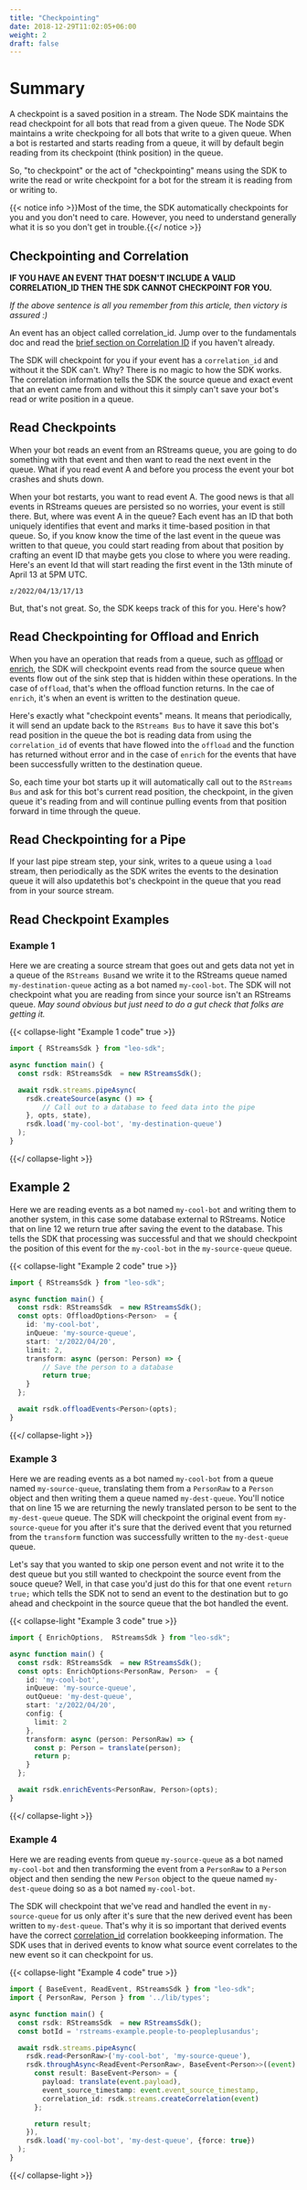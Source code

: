 ```yaml
---
title: "Checkpointing"
date: 2018-12-29T11:02:05+06:00
weight: 2
draft: false
---
```


# Summary
A checkpoint is a saved position in a stream.  The Node SDK maintains the read checkpoint for all bots that read from a given
queue.  The Node SDK maintains a write checkpoing for all bots that write to a given queue.  When a bot is restarted and
starts reading from a queue, it will by default begin reading from its checkpoint (think position) in the queue.

So, "to checkpoint" or the act of "checkpointing" means using the SDK to write the read or write checkpoint for a bot
for the stream it is reading from or writing to.

{{< notice info >}}Most of the time, the SDK automatically checkpoints for you and you don't need to care.  However,
you need to understand generally what it is so you don't get in trouble.{{</ notice >}}

## Checkpointing and Correlation
**IF YOU HAVE AN EVENT THAT DOESN'T INCLUDE A VALID CORRELATION_ID THEN THE SDK CANNOT CHECKPOINT FOR YOU.**

*If the above sentence is all you remember from this article, then victory is assured :)*

An event has an object called correlation_id.  Jump over to the fundamentals doc and read the 
[brief section on Correlation ID](../core-concepts/fundamentals/#correlation-id) if you haven't already.

The SDK will checkpoint for you if your event has a `correlation_id` and without it the SDK can't.  Why?  There is no magic to
how the SDK works.  The correlation information tells the SDK the source queue and exact event that an event came from and
without this it simply can't save your bot's read or write position in a queue.

## Read Checkpoints
When your bot reads an event from an RStreams queue, you are going to do something with that event and then want to read
the next event in the queue.  What if you read event A and before you process the event your bot crashes and shuts down.

When your bot restarts, you want to read event A.  The good news is that all events in RStreams queues are persisted so
no worries, your event is still there.  But, where was event A in the queue?  Each event has an ID that both uniquely
identifies that event and marks it time-based position in that queue.  So, if you know know the time of the last event
in the queue was written to that queue, you could start reading from about that position by crafting an event ID that
maybe gets you close to where you were reading.  Here's an event Id that will start reading the first event in the 
13th minute of April 13 at 5PM UTC.

`z/2022/04/13/17/13`

But, that's not great.  So, the SDK keeps track of this for you.  Here's how?

## Read Checkpointing for Offload and Enrich

When you have an operation that reads from a queue, such as [offload](../rstreams-node-sdk/sdk-apis/standalone-ops/offload) or
[enrich](../rstreams-node-sdk/sdk-apis/standalone-ops/offload), the SDK will checkpoint events read from the source queue
when events flow out of the sink step that is hidden within these operations.  In the case of `offload`, that's when the
offload function returns.  In the cae of `enrich`, it's when an event is written to the destination queue.

Here's exactly what "checkpoint events" means.  It means that periodically, it will send an update back to the `RStreams Bus`
to have it save this bot's read position in the queue the bot is reading data from using the `correlation_id` of events
that have flowed into the `offload` and the function has returned without error and in the case of `enrich` for the events
that have been successfully written to the destination queue.

So, each time your bot starts up it will automatically call out to the `RStreams Bus` and ask for this bot's current read position,
the checkpoint, in the given queue it's reading from and will continue pulling events from that position forward in time through
the queue.

## Read Checkpointing for a Pipe
If your last pipe stream step, your sink, writes to a queue using a `load` stream, then periodically as the SDK writes the
events to the desination queue it will also updatethis bot's checkpoint in the queue that you read from in your source stream.

## Read Checkpoint Examples

### Example 1
Here we are creating a source stream that goes out and gets data not yet in a queue of the `RStreams Bus`and we
write it to the RStreams queue named `my-destination-queue` acting as a bot named `my-cool-bot`.
The SDK will not checkpoint what you are reading from since your source isn't an RStreams queue.
*May sound obvious but just need to do a gut check that folks are getting it.*

{{< collapse-light "Example 1 code" true >}}
```typescript {linenos=inline,anchorlinenos=true,lineanchors=ex1}
import { RStreamsSdk } from "leo-sdk";

async function main() {
  const rsdk: RStreamsSdk  = new RStreamsSdk();

  await rsdk.streams.pipeAsync(
    rsdk.createSource(async () => {
        // Call out to a database to feed data into the pipe
    }, opts, state),
    rsdk.load('my-cool-bot', 'my-destination-queue')
  );
}
```
{{</ collapse-light >}}

## Example 2
Here we are reading events as a bot named `my-cool-bot` and writing them to another system, in this case some database
external to RStreams.  Notice that on line 12 we return true after saving the event to the database.  This tells the
SDK that processing was successful and that we should checkpoint the position of this event for the `my-cool-bot`
in the `my-source-queue` queue.

{{< collapse-light "Example 2 code" true >}}
```typescript {linenos=inline,anchorlinenos=true,lineanchors=ex2}
import { RStreamsSdk } from "leo-sdk";

async function main() {
  const rsdk: RStreamsSdk  = new RStreamsSdk();
  const opts: OffloadOptions<Person>  = {
    id: 'my-cool-bot',
    inQueue: 'my-source-queue',
    start: 'z/2022/04/20',
    limit: 2,
    transform: async (person: Person) => {
        // Save the person to a database
        return true;        
    }
  };

  await rsdk.offloadEvents<Person>(opts);
}
```
{{</ collapse-light >}}

### Example 3
Here we are reading events as a bot named `my-cool-bot` from a queue named `my-source-queue`, translating them from a `PersonRaw` to 
a `Person` object and then writing them a queue named `my-dest-queue`.  You'll notice that on line 15 we are returning the newly
translated person to be sent to the `my-dest-queue` queue.  The SDK will checkpoint the original event from `my-source-queue`
for you after it's sure that the derived event that you returned from the `transform` function was successfully written
to the `my-dest-queue` queue.

Let's say that you wanted to skip one person event and not write it to the dest queue but you still wanted to checkpoint the
source event from the souce queue?  Well, in that case you'd just do this for that one event `return true;` which tells the SDK
not to send an event to the destination but to go ahead and checkpoint in the source queue that the bot handled the event.

{{< collapse-light "Example 3 code" true >}}
```typescript {linenos=inline,anchorlinenos=true,lineanchors=ex3}
import { EnrichOptions,  RStreamsSdk } from "leo-sdk";

async function main() {
  const rsdk: RStreamsSdk  = new RStreamsSdk();
  const opts: EnrichOptions<PersonRaw, Person>  = {
    id: 'my-cool-bot',
    inQueue: 'my-source-queue',
    outQueue: 'my-dest-queue',
    start: 'z/2022/04/20',
    config: {
      limit: 2
    },
    transform: async (person: PersonRaw) => {
      const p: Person = translate(person);
      return p;
    }
  };

  await rsdk.enrichEvents<PersonRaw, Person>(opts);
}
```
{{</ collapse-light >}}

### Example 4
Here we are reading events from queue `my-source-queue` as a bot named `my-cool-bot` and then
transforming the event from a `PersonRaw` to a `Person` object and then sending the new `Person`
object to the queue named `my-dest-queue` doing so as a bot named `my-cool-bot`.

The SDK will checkpoint that we've read and handled the event in `my-source-queue` for us only after it's sure
that the new derived event has been written to `my-dest-queue`.  That's why it is so important that derived
events have the correct [correlation_id](../../rstreams-guides/core-concepts/fundamentals/#correlation-id)
correlation bookkeeping information.  The SDK uses that in derived events to know what source event
correlates to the new event so it can checkpoint for us.

{{< collapse-light "Example 4 code" true >}}
```typescript {linenos=inline,anchorlinenos=true,lineanchors=ex4}
import { BaseEvent, ReadEvent, RStreamsSdk } from "leo-sdk";
import { PersonRaw, Person } from '../lib/types';

async function main() {
  const rsdk: RStreamsSdk  = new RStreamsSdk();
  const botId = 'rstreams-example.people-to-peopleplusandus';

  await rsdk.streams.pipeAsync(
    rsdk.read<PersonRaw>('my-cool-bot', 'my-source-queue'),
    rsdk.throughAsync<ReadEvent<PersonRaw>, BaseEvent<Person>>((event) => {
      const result: BaseEvent<Person> = {
        payload: translate(event.payload),
        event_source_timestamp: event.event_source_timestamp,
        correlation_id: rsdk.streams.createCorrelation(event)
      };

      return result;
    }),
    rsdk.load('my-cool-bot', 'my-dest-queue', {force: true})
  );
}
```
{{</ collapse-light >}}